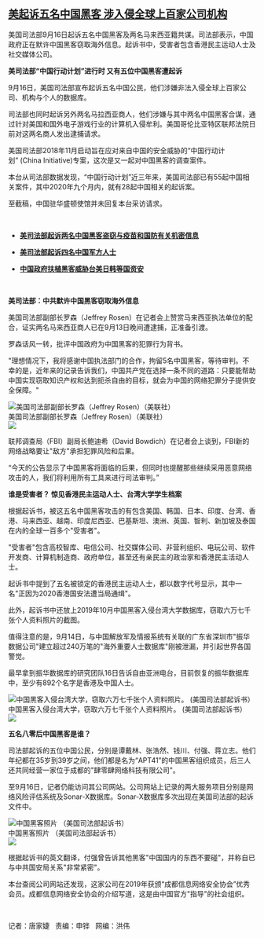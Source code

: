 <!--1600290600000-->
[美起诉五名中国黑客   涉入侵全球上百家公司机构](https://www.rfa.org/mandarin/yataibaodao/meiti/jt-09162020095915.html)
------

<p class="gmail-msonospacing">美国司法部9月16日起诉五名中国黑客及两名马来西亚籍共谋。司法部表示，中国政府正在默许中国黑客窃取海外信息。起诉书中，受害者包含香港民主运动人士及社交媒体公司。</p><p class="gmail-msonospacing"><b>美司法部</b><b>“</b><b>中国行动计划</b><b>”</b><b>进行时</b><b> </b><b>又有五位中国黑客遭起诉</b><b> </b></p><p class="gmail-msonospacing">9月16日，美国司法部宣布起诉五名中国公民，他们涉嫌非法入侵全球上百家公司、机构与个人的数据库。</p><p class="gmail-msonospacing">司法部也同时起诉另外两名马拉西亚商人，他们涉嫌与其中两名中国黑客合谋，通过针对美国和国外电子游戏行业的计算机入侵牟利。美国哥伦比亚特区联邦法院日前对这两名商人发出逮捕请求。</p><p class="gmail-msonospacing">美国司法部2018年11月启动旨在应对来自中国的安全威胁的“中国行动计划” (China Initiative)专案，这次是又一起对中国黑客的调查案件。</p><p class="gmail-msonospacing">本台从司法部数据发现，“中国行动计划”近三年来，美国司法部已有55起中国相关案件，其中2020年九个月内，就有28起中国相关的起诉案。</p><p class="gmail-msonospacing">至截稿，中国驻华盛顿使馆并未回复本台采访请求。</p><p class="gmail-msonospacing"> </p><ul><li><b><a class="external-link" href="http://www.rfa.org/mandarin/Xinwen/7-07212020123748.html">美司法部起诉两名中国黑客盗窃与疫苗和国防有关机密信息</a></b></li></ul><ul><li><b><a class="external-link" href="http://www.rfa.org/mandarin/yataibaodao/meiti/rc-02102020131819.html">美司法部起诉四名中国军方人士</a></b></li></ul><ul><li><b><a class="external-link" href="http://www.rfa.org/mandarin/Xinwen/3-08212020103325.html">中国政府扶植黑客威胁台美日韩等国资安</a></b></li></ul><p class="gmail-msonospacing"> </p><p class="gmail-msonospacing"><b>美司法部：中共默许中国黑客窃取海外信息</b></p><p class="gmail-msonospacing">美国司法部副部长罗森（Jeffrey Rosen）在记者会上赞赏马来西亚执法单位的配合，证实两名马来西亚商人已在9月13日晚间遭逮捕，正准备引渡。</p><p class="gmail-msonospacing">罗森话风一转，批评中国政府为中国黑客的犯罪行为背书。</p><p class="gmail-msonospacing">"理想情况下，我将感谢中国执法部门的合作，拘留5名中国黑客，等待审判。不幸的是，近年来的记录告诉我们，中国共产党在选择一条不同的道路：只要能帮助中国实现窃取知识产权和达到扼杀自由的目标，就会为中国的网络犯罪分子提供安全保障。"</p><p class="gmail-msonospacing"><div class="image-inline captioned" style="width:680px;"><div style="width:680px;"><img alt="美国司法部副部长罗森（Jeffrey Rosen）（美联社）" src="https://www.rfa.org/mandarin/yataibaodao/meiti/jt-09162020095915.html/jt0916.jpg" title="美国司法部副部长罗森（Jeffrey Rosen）（美联社）"/></div><div class="image-caption"><span style="width:680px;">美国司法部副部长罗森（Jeffrey Rosen）（美联社）</span><span class="copyright"> </span></div><div id="zoomattribute"><a class="single_image" href="/mandarin/yataibaodao/meiti/jt-09162020095915.html/jt0916.jpg" title="美国司法部副部长罗森（Jeffrey Rosen）（美联社）"><img src="/rfa_resources/graphics/icon-zoom.png"/></a></div></div></p><p class="gmail-msonospacing">联邦调查局（FBI）副局长鲍迪希（David Bowdich）在记者会上谈到，FBI新的网络战略要让"敌方"承担犯罪风险和后果。</p><p class="gmail-msonospacing">“今天的公告显示了中国黑客将面临的后果，但同时也提醒那些继续采用恶意网络攻击的人，我们将利用所有工具来进行司法审判。”</p><p class="gmail-msonospacing"><b>谁是受害者？</b><b> </b><b>惊见香港民主运动人士、台湾大学学生档案</b><b> </b></p><p class="gmail-msonospacing">根据起诉书，被这五名中国黑客攻击的有包含美国、韩国、日本、印度、台湾、香港、马来西亚、越南、印度尼西亚、巴基斯坦、澳洲、英国、智利、新加坡及泰国在内的全球一百多个"受害者"。</p><p class="gmail-msonospacing">"受害者"包含高校智库、电信公司、社交媒体公司、非营利组织、电玩公司、软件开发商、计算机制造商、政府单位，甚至还有亲民主的政治家和香港民主活动人士。</p><p class="gmail-msonospacing">起诉书中提到了五名被锁定的香港民主运动人士，都以数字代号显示，其中一名"正因为2020香港国安法遭当局通缉"。</p><p class="gmail-msonospacing">此外，起诉书中还放上2019年10月中国黑客入侵台湾大学数据库，窃取六万七千张个人资料照片的截图。</p><p class="gmail-msonospacing">值得注意的是，9月14日，与中国解放军及情报系统有关联的广东省深圳市"振华数据公司"建立超过240万笔的"海外重要人士数据库"刚被泄漏，并引起世界各国警觉。</p><p class="gmail-msonospacing">最早拿到振华数据库的研究团队16日告诉自由亚洲电台，目前恢复的振华数据库中，至少有892个名字是香港及中国人士。</p><p class="gmail-msonospacing"><div class="image-inline captioned" style="width:630px;"><div style="width:630px;"><img alt="中国黑客入侵台湾大学，窃取六万七千张个人资料照片。 (美国司法部起诉书）" src="https://www.rfa.org/mandarin/yataibaodao/meiti/jt-09162020095915.html/image4.jpg" title="中国黑客入侵台湾大学，窃取六万七千张个人资料照片。 (美国司法部起诉书）"/></div><div class="image-caption"><span style="width:630px;">中国黑客入侵台湾大学，窃取六万七千张个人资料照片。 (美国司法部起诉书）</span><span class="copyright"> </span></div><div id="zoomattribute"><a class="single_image" href="/mandarin/yataibaodao/meiti/jt-09162020095915.html/image4.jpg" title="中国黑客入侵台湾大学，窃取六万七千张个人资料照片。 (美国司法部起诉书）"><img src="/rfa_resources/graphics/icon-zoom.png"/></a></div></div></p><p class="gmail-msonospacing"><b>五名八零后中国黑客是谁？</b></p><p class="gmail-msonospacing">司法部起诉的五位中国公民，分别是谭戴林、张浩然、钱川、付强、蒋立志。他们年纪都在35岁到39岁之间，他们都是名为“APT41”的中国黑客组织成员，后三人还共同经营一家位于成都的"肆零肆网络科技有限公司"。</p><p class="gmail-msonospacing">至9月16日，记者仍能访问其公司网站。公司网站上记录的两大服务项目分别是网络风险评估系统及Sonar-X数据库。Sonar-X数据库多次出现在美国司法部的起诉文件中。</p><p class="gmail-msonospacing"><div class="image-inline captioned" style="width:622px;"><div style="width:622px;"><img alt="中国黑客照片 （美国司法部起诉书）" src="https://www.rfa.org/mandarin/yataibaodao/meiti/jt-09162020095915.html/image6.jpg" title="中国黑客照片 （美国司法部起诉书）"/></div><div class="image-caption"><span style="width:622px;">中国黑客照片 （美国司法部起诉书）</span><span class="copyright"> </span></div><div id="zoomattribute"><a class="single_image" href="/mandarin/yataibaodao/meiti/jt-09162020095915.html/image6.jpg" title="中国黑客照片 （美国司法部起诉书）"><img src="/rfa_resources/graphics/icon-zoom.png"/></a></div></div></p><p class="gmail-msonospacing">根据起诉书的英文翻译，付强曾告诉其他黑客"中国国内的东西不要碰"，并称自已与中共国安局关系"非常紧密"。</p><p class="gmail-msonospacing">本台查阅公司网站还发现，这家公司在2019年获颁“成都信息网络安全协会”优秀会员。成都信息网络安全协会的介绍写道，这是由中国官方"指导"的社会组织。</p><p> </p><p class="gmail-msonospacing">记者：唐家婕   责编：申铧   网编：洪伟</p>
